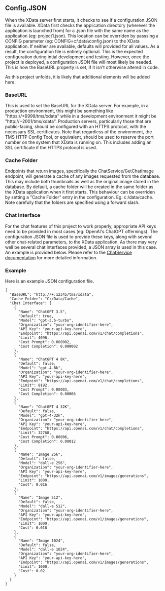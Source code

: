 ## Config.JSON

When the XData server first starts, it checks to see if a configuration JSON file is available. XData first checks the application directory (wherever the application is launched from) for a .json file with the same name as the application (eg: project1.json). This location can be overriden by passsing a CONFIG parameter (eg: CONFIG=c:\data\config.json) to the XData application. If neither are available, defaults will provided for all values.  As a result, the configuration file is entirely optional. This is the expected configuration during intial development and testing.  However, once the project is deployed, a configuration JSON file will most likely be needed. This is how the BaseURL property is set, if it isn't otherwise altered in code.

As this project unfolds, it is likely that additional elements will be added here. 

### BaseURL
This is used to set the BaseURL for the XData server.  For example, in a production environment, this might be something like "https://+9999/tms/xdata" while in a development environment it might be "http://+2001/tms/xdata".  Production servers, particularly those that are public-facing, should be configured with an HTTPS protocol, with the necessary SSL certificates.  Note that regardless of the environment, the TMS HTTP Config Tool, or equivalent, should be used to reserve the port number on the system that XData is running on. This includes adding an SSL certificate if the HTTPS protocol is used.

### Cache Folder
Endpoints that return images, specifically the ChatService/GetChatImage endpoint, will generate a cache of any images requested from the database.  This may include both thumbnails as well as the original image stored in the database.  By default, a cache folder will be created in the same folder as the XData application when it first starts.  This behaviour can be overriden by setting a "Cache Folder" entry in the configuration. Eg: c:/data/cache.  Note carefully that the folders are specified using a forward slash.

### Chat Interface
For the chat features of this project to work properly, appropriate API keys need to be provided in most cases (eg: OpenAI's ChatGPT offernings). The configuration JSON file is used to provide these keys, along with several other chat-related parameters, to the XData application. As there may very well be several chat interfaces provided, a JSON array is used in this case. An example is provided below. Please refer to the [ChatService documentation](https://github.com/500Foods/TMS-XData-TemplateDemoData/blob/main/docs/ChatService.md) for more detailed information.

### Example 

Here is an example JSON configuration file.

```
{
  "BaseURL": "http://+:12345/tms/xdata",
  "Cache Folder": "C:/Data/Cache",
  "Chat Interface": [
    {
      "Name": "ChatGPT 3.5",
      "Default": true,
      "Model": "gpt-3.5-turbo",
      "Organization": "your-org-identifier-here",
      "API Key": "your-api-key-here",
      "Endpoint": "https://api.openai.com/v1/chat/completions",
      "Limit": 4096,
      "Cost Prompt": 0.000002,
      "Cost Completion": 0.000002
    },
    {
      "Name": "ChatGPT 4 8K",
      "Default": false,
      "Model": "gpt-4-8k",
      "Organization": "your-org-identifier-here",
      "API Key": "your-api-key-here",
      "Endpoint": "https://api.openai.com/v1/chat/completions",
      "Limit": 8192,
      "Cost Prompt": 0.00003,
      "Cost Completion": 0.00006
    },
    {
      "Name": "ChatGPT 4 32K",
      "Default": false,
      "Model": "gpt-4-32k",
      "Organization": "your-org-identifier-here",
      "API Key": "your-api-key-here",
      "Endpoint": "https://api.openai.com/v1/chat/completions",
      "Limit": 32768,
      "Cost Prompt": 0.00006,
      "Cost Completion": 0.00012
    },
    {
      "Name": "Image 256",
      "Default": false,
      "Model": "dall-e 256",
      "Organization": "your-org-identifier-here",
      "API Key": "your-api-key-here",
      "Endpoint": "https://api.openai.com/v1/images/generations",
      "Limit": 1000,
      "Cost": 0.016
    },
    {
      "Name": "Image 512",
      "Default": false,
      "Model": "dall-e 512",
      "Organization": "your-org-identifier-here",
      "API Key": "your-api-key-here",
      "Endpoint": "https://api.openai.com/v1/images/generations",
      "Limit": 1000,
      "Cost": 0.018
    },
    {
      "Name": "Image 1024",
      "Default": false,
      "Model": "dall-e 1024",
      "Organization": "your-org-identifier-here",
      "API Key": "your-api-key-here",
      "Endpoint": "https://api.openai.com/v1/images/generations",
      "Limit": 1000,
      "Cost": 0.02
    }
  ]
}
```
